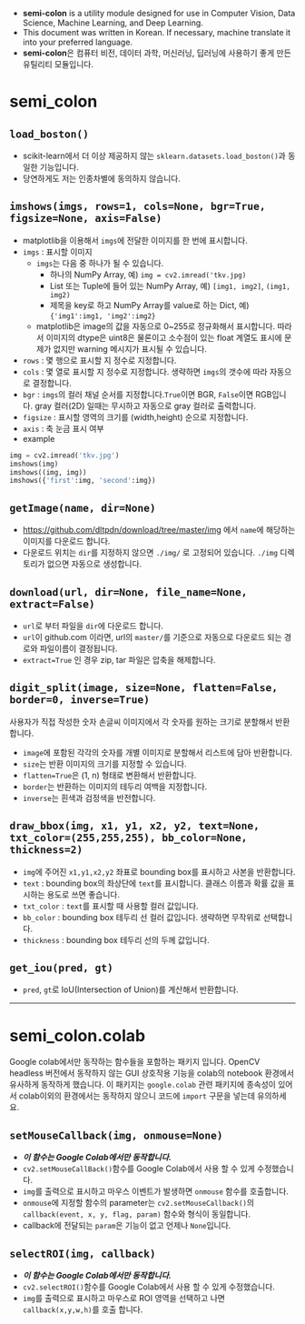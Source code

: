 
* **semi-colon** is a utility module designed for use in Computer Vision, Data Science, Machine Learning, and Deep Learning. 
* This document was written in Korean. If necessary, machine translate it into your preferred language.
* **semi-colon**은 컴퓨터 비전, 데이터 과학, 머신러닝, 딥러닝에 사용하기 좋게 만든 유틸리티 모듈입니다.

# semi_colon
## `load_boston()`

* scikit-learn에서 더 이상 제공하지 않는 `sklearn.datasets.load_boston()`과 동일한 기능입니다.
* 당연하게도 저는 인종차별에 동의하지 않습니다.

##  `imshows(imgs, rows=1, cols=None, bgr=True, figsize=None, axis=False)`
* matplotlib을 이용해서 `imgs`에 전달한 이미지를 한 번에 표시합니다.  
* `imgs` : 표시할 이미지
    * `imgs`는 다음 중 하나가 될 수 있습니다.
        * 하나의 NumPy Array, 예) `img = cv2.imread('tkv.jpg)`
        * List 또는 Tuple에 들어 있는 NumPy Array, 예) `[img1, img2]`, `(img1, img2)`
        * 제목을 key로 하고 NumPy Array를 value로 하는 Dict, 예) `{'img1':img1, 'img2':img2}`
    * matplotlib은 image의 값을 자동으로 0~255로 정규화해서 표시합니다. 따라서 이미지의 dtype은 uint8은 물론이고 소수점이 있는 float 계열도 표시에 문제가 없지만 warning 메시지가 표시될 수 있습니다.
* `rows` : 몇 행으로 표시할 지 정수로 지정합니다.
* `cols` : 몇 열로 표시할 지 정수로 지정합니다. 생략하면 `imgs`의 갯수에 따라 자동으로 결정합니다.
* `bgr` : `imgs`의 컬러 채널 순서를 지정합니다.`True`이면 BGR, `False`이면 RGB입니다. gray 컬러(2D) 일때는 무시하고 자동으로 gray 컬러로 출력합니다.
* `figsize` : 표시할 영역의 크기를 (width,height) 순으로 지정합니다.
* `axis` :  축 눈금 표시 여부
* example
```python
img = cv2.imread('tkv.jpg')
imshows(img)
imshows((img, img))
imshows({'first':img, 'second':img})
```

## `getImage(name, dir=None)`
* https://github.com/dltpdn/download/tree/master/img 에서 `name`에 해당하는 이미지를 다운로드 합니다.
* 다운로드 위치는 `dir`를 지정하지 않으면  `./img/` 로 고정되어 있습니다. `./img` 디렉토리가 없으면 자동으로 생성합니다.

## `download(url, dir=None, file_name=None, extract=False)`
* `url`로 부터 파일을 `dir`에 다운로드 합니다.
* `url`이 github.com 이라면, url의 `master/`를 기준으로 자동으로 다운로드 되는 경로와 파일이름이 결정됩니다.
* `extract=True` 인 경우 zip, tar 파일은 압축을 해제합니다.

## `digit_split(image, size=None, flatten=False, border=0, inverse=True)`
사용자가 직접 작성한 숫자 손글씨 이미지에서 각 숫자를 원하는 크기로 분할해서 반환합니다.
* `image`에 포함된 각각의 숫자를 개별 이미지로 분할해서 리스트에 담아 반환합니다.
* `size`는 반환 이미지의 크기를 지정할 수 있습니다.
* `flatten=True`은 (1, n) 형태로 변환해서 반환합니다.
* `border`는 반환하는 이미지의 테두리 여백을 지정합니다.
* `inverse`는 흰색과 검정색을 반전합니다.

## `draw_bbox(img, x1, y1, x2, y2, text=None, txt_color=(255,255,255), bb_color=None, thickness=2)`
* `img`에 주어진 `x1,y1,x2,y2` 좌표로 bounding box를 표시하고 사본을 반환합니다.
* `text` : bounding box의 좌상단에 `text`를 표시합니다. 클래스 이름과 확률 값을 표시하는 용도로 쓰면 좋습니다.
* `txt_color` : `text`를 표시할 때 사용할 컬러 값입니다.
* `bb_color` : bounding box 테두리 선 컬러 값입니다. 생략하면 무작위로 선택합니다.
* `thickness` :  bounding box 테두리 선의 두께 값입니다.

## `get_iou(pred, gt)`
* `pred`, `gt`로 IoU(Intersection of Union)를 계산해서 반환합니다.
----
# semi_colon.colab
Google colab에서만 동작하는 함수들을 포함하는 패키지 입니다. OpenCV headless 버전에서 동작하지 않는 GUI 상호작용 기능을 colab의 notebook 환경에서 유사하게 동작하게 했습니다. 이 패키지는 `google.colab` 관련 패키지에 종속성이 있어서 colab이외의 환경에서는 동작하지 않으니 코드에 `import` 구문을 넣는데 유의하세요.
## `setMouseCallback(img, onmouse=None)`
* **_이 함수는 Google Colab에서만 동작합니다._**
* `cv2.setMouseCallBack()`함수를 Google Colab에서 사용 할 수 있게 수정했습니다.
* `img`를 출력으로 표시하고 마우스 이벤트가 발생하면 `onmouse` 함수를 호출합니다.
* `onmouse`에 지정할 함수의 parameter는 `cv2.setMouseCallback()`의 `callback(event, x, y, flag, param)` 함수와 형식이 동일합니다.
* callback에 전달되는 `param`은 기능이 없고 언제나 `None`입니다.

## `selectROI(img, callback)`
* **_이 함수는 Google Colab에서만 동작합니다._**
* `cv2.selectROI()`함수를 Google Colab에서 사용 할 수 있게 수정했습니다.
* `img`를 출력으로 표시하고 마우스로 ROI 영역을 선택하고 나면 `callback(x,y,w,h)`를 호출 합니다.

